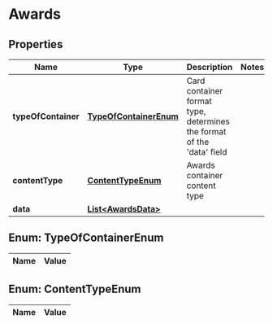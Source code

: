 
# Awards

## Properties
Name | Type | Description | Notes
------------ | ------------- | ------------- | -------------
**typeOfContainer** | [**TypeOfContainerEnum**](#TypeOfContainerEnum) | Card container format type, determines the format of the &#39;data&#39; field | 
**contentType** | [**ContentTypeEnum**](#ContentTypeEnum) | Awards container content type | 
**data** | [**List&lt;AwardsData&gt;**](AwardsData.md) |  | 


<a name="TypeOfContainerEnum"></a>
## Enum: TypeOfContainerEnum
Name | Value
---- | -----


<a name="ContentTypeEnum"></a>
## Enum: ContentTypeEnum
Name | Value
---- | -----



